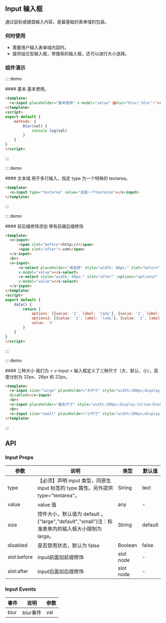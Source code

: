 <script>
export default {
    data() {
        return {
            options: [{
                value: '1',
                label: 'lady'
            }, {
                value: '2',
                label: '小强',
                disabled: true
            }, {
                value: '3',
                label: '小明'
            }],
            options2: [{
                value: '1',
                label: 'lady'
            }, {
                value: '2',
                label: '小强'
            }, {
                value: '3',
                label: '小明'
            }],
            value: '1'
        }
    },
    methods: {
        blur(val) {
            console.log(val)
        }
    }
}
</script>

## Input 输入框

通过鼠标或键盘输入内容，是最基础的表单域的包装。

### 何时使用
- 需要用户输入表单域内容时。
- 提供组合型输入框，带搜索的输入框，还可以进行大小选择。

### 组件演示

::: demo
<summary>
  #### 基本
  基本使用。
</summary>

```html
<template>
  <v-input placeholder="基本使用" v-model="value" @blur="blur('blur')"></v-input>
</template>
<script>
export default {
    methods: {
        blur(val) {
            console.log(val)
        }
    }
}
</script>
```

:::

::: demo
<summary>
  #### 文本域
  用于多行输入，指定 type 为一个特殊的 textarea。
</summary>

```html
<template>
  <v-input type="textarea" value="这是一个textarea"></v-input>
</template>
```

:::

::: demo
<summary>
  #### 前后缀修饰添加
  带有前缀后缀修饰
</summary>

```html
<template>
  <v-input>
      <span slot="before">http://</span>
      <span slot="after">.com</span>
  </v-input>
  <br>
  <v-input>
      <v-select placeholder="请选择" style="width: 80px;" slot="before" :options="options"
      v-model="value"></v-select>
      <v-select style="width: 80px;" slot="after" :options="options2"
      v-model="value"></v-select>
  </v-input>
</template>
<script>
export default {
    data() {
        return {
            options: [{value: '1', label: 'lady'}, {value: '2', label: '小强', disabled: true}, {value: '3', label: '小明'}],
            options2: [{value: '1', label: 'lady'}, {value: '2', label: '小强'}, {value: '3', label: '小明'}],
            value: '3'
        }
    }
}
</script>
```

:::


::: demo
<summary>
  #### 三种大小
  我们为 < v-input > 输入框定义了三种尺寸（大、默认、小），高度分别为 32px、28px 和 22px。
</summary>

```html
<template>
  <v-input size="large" placeholder="大尺寸" style="width:200px;display:inline-block"
  disabled></v-input>
  <br>
  <v-input placeholder="基本尺寸" style="width:200px;display:inline-block"></v-input>
  <br>
  <v-input size="small" placeholder="小尺寸" style="width:200px;display:inline-block"></v-input>
</template>
```

:::

## API
### Input Props
| 参数        | 说明           | 类型               | 默认值       |
|------------|----------------|-------------------|-------------|
| type    | 【必须】声明 input 类型，同原生 input 标签的 type 属性。另外提供 type="textarea"。 | String | text |
| value | value 值 | any | - |
| size | 控件大小，默认值为 default 。{"large","default","small"}注：标准表单内的输入框大小限制为 large。 | String | default |
| disabled    | 是否禁用状态，默认为 false | Boolean | false |
| slot:before | input前面加前缀修饰 | slot node | - |
| slot:after | input后面加后缀修饰	 | slot node | - |

### Input Events
| 事件        | 说明           | 参数        |
|------------|----------------|------------|
| blur    | blur事件 | val |
